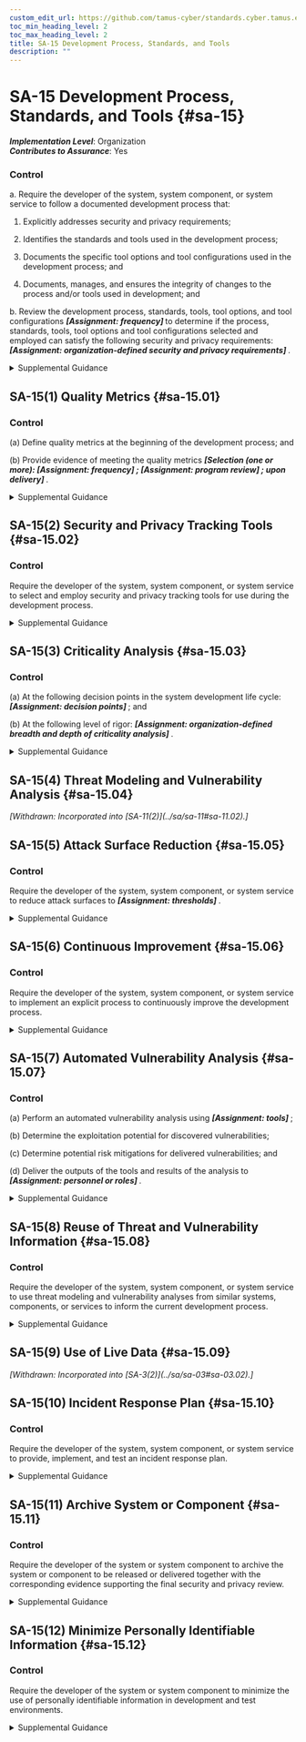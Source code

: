 ```yaml
---
custom_edit_url: https://github.com/tamus-cyber/standards.cyber.tamus.edu/tree/main/static/content/tamus.edu/TAMUS_profile.xml
toc_min_heading_level: 2
toc_max_heading_level: 2
title: SA-15 Development Process, Standards, and Tools
description: ""
---
```


# SA-15 Development Process, Standards, and Tools {#sa-15}

_**Implementation Level**_: Organization\
_**Contributes to Assurance**_: Yes

### Control

a. Require the developer of the system, system component, or system service to follow a documented development process that:

1. Explicitly addresses security and privacy requirements;

2. Identifies the standards and tools used in the development process;

3. Documents the specific tool options and tool configurations used in the development process; and

4. Documents, manages, and ensures the integrity of changes to the process and/or tools used in development; and

b. Review the development process, standards, tools, tool options, and tool configurations <strong>                     <em>[Assignment: frequency]</em>                  </strong> to determine if the process, standards, tools, tool options and tool configurations selected and employed can satisfy the following security and privacy requirements: <strong>                     <em>[Assignment: organization-defined security and privacy requirements]</em>                  </strong>.

<details>
  <summary>Supplemental Guidance</summary>

Development tools include programming languages and computer-aided design systems. Reviews of development processes include the use of maturity models to determine the potential effectiveness of such processes. Maintaining the integrity of changes to tools and processes facilitates effective supply chain risk assessment and mitigation. Such integrity requires configuration control throughout the system development life cycle to track authorized changes and prevent unauthorized changes.

</details>

## SA-15(1) Quality Metrics {#sa-15.01}

### Control

(a) Define quality metrics at the beginning of the development process; and

(b) Provide evidence of meeting the quality metrics <strong>                        <em>[Selection (one or more):                      <strong>                              <em>[Assignment: frequency]</em>                           </strong>                  ;                      <strong>                              <em>[Assignment: program review]</em>                           </strong>                  ; upon delivery]</em>                     </strong>.

<details>
  <summary>Supplemental Guidance</summary>

Organizations use quality metrics to establish acceptable levels of system quality. Metrics can include quality gates, which are collections of completion criteria or sufficiency standards that represent the satisfactory execution of specific phases of the system development project. For example, a quality gate may require the elimination of all compiler warnings or a determination that such warnings have no impact on the effectiveness of required security or privacy capabilities. During the execution phases of development projects, quality gates provide clear, unambiguous indications of progress. Other metrics apply to the entire development project. Metrics can include defining the severity thresholds of vulnerabilities in accordance with organizational risk tolerance, such as requiring no known vulnerabilities in the delivered system with a Common Vulnerability Scoring System (CVSS) severity of medium or high.

</details>

## SA-15(2) Security and Privacy Tracking Tools {#sa-15.02}

### Control

Require the developer of the system, system component, or system service to select and employ security and privacy tracking tools for use during the development process.

<details>
  <summary>Supplemental Guidance</summary>

System development teams select and deploy security and privacy tracking tools, including vulnerability or work item tracking systems that facilitate assignment, sorting, filtering, and tracking of completed work items or tasks associated with development processes.

</details>

## SA-15(3) Criticality Analysis {#sa-15.03}

### Control

(a) At the following decision points in the system development life cycle: <strong>                        <em>[Assignment: decision points]</em>                     </strong> ; and

(b) At the following level of rigor: <strong>                        <em>[Assignment: organization-defined breadth and depth of criticality analysis]</em>                     </strong>.

<details>
  <summary>Supplemental Guidance</summary>

Criticality analysis performed by the developer provides input to the criticality analysis performed by organizations. Developer input is essential to organizational criticality analysis because organizations may not have access to detailed design documentation for system components that are developed as commercial off-the-shelf products. Such design documentation includes functional specifications, high-level designs, low-level designs, source code, and hardware schematics. Criticality analysis is important for organizational systems that are designated as high value assets. High value assets can be moderate- or high-impact systems due to heightened adversarial interest or potential adverse effects on the federal enterprise. Developer input is especially important when organizations conduct supply chain criticality analyses.

</details>

## SA-15(4) Threat Modeling and Vulnerability Analysis {#sa-15.04}

<prop xmlns="http://csrc.nist.gov/ns/oscal/1.0" name="status" value="withdrawn">
               <em>[Withdrawn: Incorporated into [SA-11(2)](../sa/sa-11#sa-11.02).]</em>
            </prop>
            

## SA-15(5) Attack Surface Reduction {#sa-15.05}

### Control

Require the developer of the system, system component, or system service to reduce attack surfaces to <strong>                     <em>[Assignment: thresholds]</em>                  </strong>.

<details>
  <summary>Supplemental Guidance</summary>

Attack surface reduction is closely aligned with threat and vulnerability analyses and system architecture and design. Attack surface reduction is a means of reducing risk to organizations by giving attackers less opportunity to exploit weaknesses or deficiencies (i.e., potential vulnerabilities) within systems, system components, and system services. Attack surface reduction includes implementing the concept of layered defenses, applying the principles of least privilege and least functionality, applying secure software development practices, deprecating unsafe functions, reducing entry points available to unauthorized users, reducing the amount of code that executes, and eliminating application programming interfaces (APIs) that are vulnerable to attacks.

</details>

## SA-15(6) Continuous Improvement {#sa-15.06}

### Control

Require the developer of the system, system component, or system service to implement an explicit process to continuously improve the development process.

<details>
  <summary>Supplemental Guidance</summary>

Developers of systems, system components, and system services consider the effectiveness and efficiency of their development processes for meeting quality objectives and addressing the security and privacy capabilities in current threat environments.

</details>

## SA-15(7) Automated Vulnerability Analysis {#sa-15.07}

### Control

(a) Perform an automated vulnerability analysis using <strong>                        <em>[Assignment: tools]</em>                     </strong>;

(b) Determine the exploitation potential for discovered vulnerabilities;

(c) Determine potential risk mitigations for delivered vulnerabilities; and

(d) Deliver the outputs of the tools and results of the analysis to <strong>                        <em>[Assignment: personnel or roles]</em>                     </strong>.

<details>
  <summary>Supplemental Guidance</summary>

Automated tools can be more effective at analyzing exploitable weaknesses or deficiencies in large and complex systems, prioritizing vulnerabilities by severity, and providing recommendations for risk mitigations.

</details>

## SA-15(8) Reuse of Threat and Vulnerability Information {#sa-15.08}

### Control

Require the developer of the system, system component, or system service to use threat modeling and vulnerability analyses from similar systems, components, or services to inform the current development process.

<details>
  <summary>Supplemental Guidance</summary>

Analysis of vulnerabilities found in similar software applications can inform potential design and implementation issues for systems under development. Similar systems or system components may exist within developer organizations. Vulnerability information is available from a variety of public and private sector sources, including the NIST National Vulnerability Database.

</details>

## SA-15(9) Use of Live Data {#sa-15.09}

<prop xmlns="http://csrc.nist.gov/ns/oscal/1.0" name="status" value="withdrawn">
               <em>[Withdrawn: Incorporated into [SA-3(2)](../sa/sa-03#sa-03.02).]</em>
            </prop>
            

## SA-15(10) Incident Response Plan {#sa-15.10}

### Control

Require the developer of the system, system component, or system service to provide, implement, and test an incident response plan.

<details>
  <summary>Supplemental Guidance</summary>

The incident response plan provided by developers may provide information not readily available to organizations and be incorporated into organizational incident response plans. Developer information may also be extremely helpful, such as when organizations respond to vulnerabilities in commercial off-the-shelf products.

</details>

## SA-15(11) Archive System or Component {#sa-15.11}

### Control

Require the developer of the system or system component to archive the system or component to be released or delivered together with the corresponding evidence supporting the final security and privacy review.

<details>
  <summary>Supplemental Guidance</summary>

Archiving system or system components requires the developer to retain key development artifacts, including hardware specifications, source code, object code, and relevant documentation from the development process that can provide a readily available configuration baseline for system and component upgrades or modifications.

</details>

## SA-15(12) Minimize Personally Identifiable Information {#sa-15.12}

### Control

Require the developer of the system or system component to minimize the use of personally identifiable information in development and test environments.

<details>
  <summary>Supplemental Guidance</summary>

Organizations can minimize the risk to an individual’s privacy by using techniques such as de-identification or synthetic data. Limiting the use of personally identifiable information in development and test environments helps reduce the level of privacy risk created by a system.

</details>

